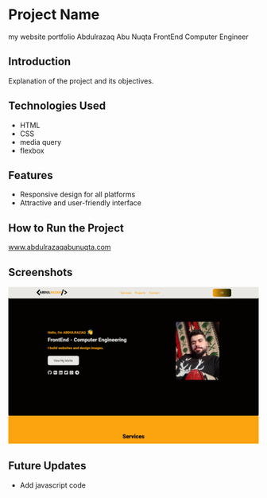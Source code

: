 # Project Name
my website portfolio Abdulrazaq Abu Nuqta FrontEnd Computer Engineer

## Introduction

Explanation of the project and its objectives.

## Technologies Used

- HTML
- CSS
-  media query
-  flexbox

## Features

- Responsive design for all platforms
- Attractive and user-friendly interface

## How to Run the Project

www.abdulrazaqabunuqta.com

## Screenshots

<img src="https://github.com/Abdulrazaq-abunuqta/myWebSite/blob/main/img/project/protofilio.png"/>

## Future Updates

- Add javascript code

